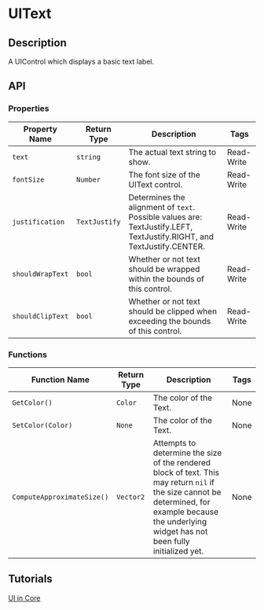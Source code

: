 # UIText

## Description

A UIControl which displays a basic text label.

## API

### Properties

| Property Name | Return Type | Description | Tags |
| -------- | ----------- | ----------- | ---- |
| `text` | `string` | The actual text string to show. | Read-Write |
| `fontSize` | `Number` | The font size of the UIText control. | Read-Write |
| `justification` | `TextJustify` | Determines the alignment of `text`. Possible values are: TextJustify.LEFT, TextJustify.RIGHT, and TextJustify.CENTER. | Read-Write |
| `shouldWrapText` | `bool` | Whether or not text should be wrapped within the bounds of this control. | Read-Write |
| `shouldClipText` | `bool` | Whether or not text should be clipped when exceeding the bounds of this control. | Read-Write |

### Functions

| Function Name | Return Type | Description | Tags |
| -------- | ----------- | ----------- | ---- |
| `GetColor()` | `Color` | The color of the Text. | None |
| `SetColor(Color)` | `None` | The color of the Text. | None |
| `ComputeApproximateSize()` | `Vector2` | Attempts to determine the size of the rendered block of text. This may return `nil` if the size cannot be determined, for example because the underlying widget has not been fully initialized yet. | None |

## Tutorials

[UI in Core](../tutorials/ui_reference.md)
